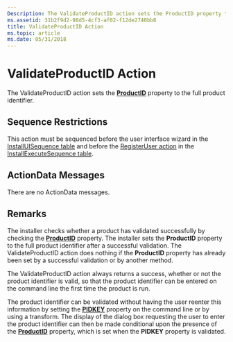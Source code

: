 ```yaml
---
Description: The ValidateProductID action sets the ProductID property to the full product identifier.
ms.assetid: 31b2f9d2-98d5-4cf3-af02-f12de2740bb8
title: ValidateProductID Action
ms.topic: article
ms.date: 05/31/2018
---
```


# ValidateProductID Action

The ValidateProductID action sets the [**ProductID**](productid.md) property to the full product identifier.

## Sequence Restrictions

This action must be sequenced before the user interface wizard in the [InstallUISequence table](installuisequence-table.md) and before the [RegisterUser action](registeruser-action.md) in the [InstallExecuteSequence table](installexecutesequence-table.md).

## ActionData Messages

There are no ActionData messages.

## Remarks

The installer checks whether a product has validated successfully by checking the [**ProductID**](productid.md) property. The installer sets the **ProductID** property to the full product identifier after a successful validation. The ValidateProductID action does nothing if the **ProductID** property has already been set by a successful validation or by another method.

The ValidateProductID action always returns a success, whether or not the product identifier is valid, so that the product identifier can be entered on the command line the first time the product is run.

The product identifier can be validated without having the user reenter this information by setting the [**PIDKEY**](pidkey.md) property on the command line or by using a transform. The display of the dialog box requesting the user to enter the product identifier can then be made conditional upon the presence of the [**ProductID**](productid.md) property, which is set when the **PIDKEY** property is validated.

 

 



